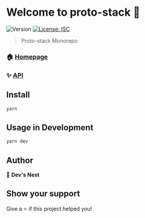 # Welcome to proto-stack 👋
![Version](https://img.shields.io/badge/version-1.0.0-blue.svg?cacheSeconds=2592000)
[![License: ISC](https://img.shields.io/badge/License-ISC-yellow.svg)](#)

> Proto-stack Monorepo

### 🏠 [Homepage](https://protostack.rocks)

### ✨ [API](https:/api.protostack.rocks)

## Install

```sh
yarn
```

## Usage in Development

```sh
yarn dev
```

## Author

👤 **Dev's Nest**

## Show your support

Give a ⭐️ if this project helped you!